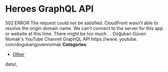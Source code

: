 # Heroes GraphQL API


502 ERROR The request could not be satisfied. CloudFront wasn't able to resolve the origin domain name. We can't connect to the server for this app or website at this time.  There might be too much . . Doğukan Güven Nomak's YouTube Channel GraphQL API https://www. youtube. com/dogukanguvennomak
**Categories**:

- [Other](https://github/awesome-apis/awesome-apis#other)



data),


